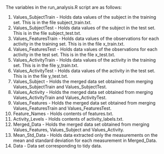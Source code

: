 The variables in the run_analysis.R script are as follows:

1. Values_SubjectTrain - Holds data values of the subject in the training set. This is in the file subject_train.txt.
2. Values_SubjectTest - Holds data values of the subject in the test set. This is in the file subject_test.txt.
3. Values_FeaturesTrain - Holds data values of the observations for each activity in the training set. This is in the file x_train.txt.
4. Values_FeaturesTest - Holds data values of the observations for each activity in the test set. This is in the file x_test.txt.
5. Values_ActivityTrain - Holds data values of the activity in the training set. This is in the file y_train.txt.
6. Values_ActivityTest - Holds data values of the activity in the test set. This is in the file y_test.txt.
7. Values_Subject - Holds the merged data set obtained from merging Values_SubjectTrain and Values_SubjectTest.
8. Values_Activity - Holds the merged data set obtained from merging Values_ActivityTrain and Values_ActivityTest.
9. Values_Features - Holds the merged data set obtained from merging Values_FeaturesTrain and Values_FeaturesTest.
10. Feature_Names - Holds contents of features.txt.
11. Activity_Levels - Holds contents of activity_labels.txt.
12. Merged_Data - Holds the merged data set obtained from merging Values_Features, Values_Subject and Values_Activity.
13. Mean_Std_Data - Holds data extracted only the measurements on the mean and standard deviation for each measurement in Merged_Data.
14. Data - Data set corresponding to tidy data.


